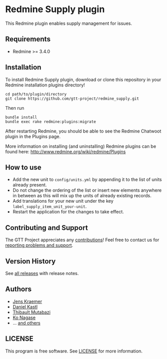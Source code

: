 # Redmine Supply plugin

This Redmine plugin enables supply management for issues.

## Requirements

 - Redmine >= 3.4.0

## Installation

To install Redmine Supply plugin, download or clone this repository in your Redmine installation plugins directory!

```
cd path/to/plugin/directory
git clone https://github.com/gtt-project/redmine_supply.git
```

Then run

```
bundle install
bundle exec rake redmine:plugins:migrate
```

After restarting Redmine, you should be able to see the Redmine Chatwoot plugin in the Plugins page.

More information on installing (and uninstalling) Redmine plugins can be found here: http://www.redmine.org/wiki/redmine/Plugins

## How to use

- Add the new unit to `config/units.yml` by appending it to the list of units already present.
- Do not change the ordering of the list or insert new elements anywhere in between as this will mix up the units of already existing records.
- Add translations for your new unit under the key `label_supply_item_unit_your-unit`.
- Restart the application for the changes to take effect.

## Contributing and Support

The GTT Project appreciates any [contributions](https://github.com/gtt-project/.github/blob/main/CONTRIBUTING.md)! Feel free to contact us for [reporting problems and support](https://github.com/gtt-project/.github/blob/main/CONTRIBUTING.md).

## Version History

See [all releases](https://github.com/gtt-project/redmine_supply/releases) with release notes.

## Authors

- [Jens Kraemer](https://github.com/jkraemer)
- [Daniel Kastl](https://github.com/dkastl)
- [Thibault Mutabazi](https://github.com/eyewritecode)
- [Ko Nagase](https://github.com/sanak)
- ... [and others](https://github.com/gtt-project/redmine_supply/graphs/contributors)

## LICENSE

This program is free software. See [LICENSE](LICENSE) for more information.
